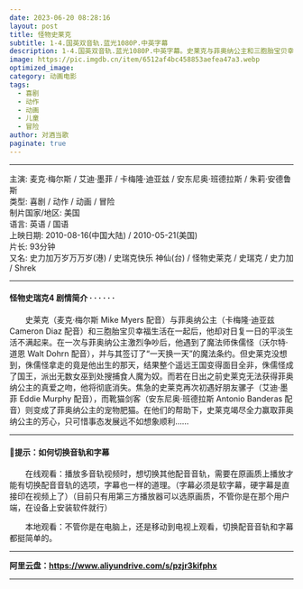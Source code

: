 ```yaml
---
date: 2023-06-20 08:28:16
layout: post
title: 怪物史莱克
subtitle: 1-4.国英双音轨.蓝光1080P.中英字幕
description: 1-4.国英双音轨.蓝光1080P.中英字幕。史莱克与菲奥纳公主和三胞胎宝贝幸福生活在一起后，他却对日复一日的平淡生活不满起来。在一次与菲奥纳公主激烈争吵后，他遇到了魔法师侏儒怪，并与其签订了“一天换一天”的魔法条约。但史莱克没想到，侏儒怪拿走的竟是他出生的那天，结果整个遥远王国变得面目全非....
image: https://pic.imgdb.cn/item/6512af4bc458853aefea47a3.webp
optimized_image: 
category: 动画电影
tags:
  - 喜剧
  - 动作
  - 动画
  - 儿童
  - 冒险
author: 对酒当歌
paginate: true
---
```


---

主演: 麦克·梅尔斯 / 艾迪·墨菲 / 卡梅隆·迪亚兹 / 安东尼奥·班德拉斯 / 朱莉·安德鲁斯  
类型: 喜剧 / 动作 / 动画 / 冒险  
制片国家/地区: 美国  
语言: 英语 / 国语  
上映日期: 2010-08-16(中国大陆) / 2010-05-21(美国)  
片长: 93分钟  
又名: 史力加万岁万万岁(港) / 史瑞克快乐 神仙(台) / 怪物史莱克 / 史瑞克 / 史力加  / Shrek  

---

#### 怪物史瑞克4  剧情简介 · · · · · ·

　　史莱克（麦克·梅尔斯 Mike Myers 配音）与菲奥纳公主（卡梅隆·迪亚兹Cameron Diaz 配音）和三胞胎宝贝幸福生活在一起后，他却对日复一日的平淡生活不满起来。在一次与菲奥纳公主激烈争吵后，他遇到了魔法师侏儒怪（沃尔特·道恩 Walt Dohrn 配音），并与其签订了“一天换一天”的魔法条约。但史莱克没想到，侏儒怪拿走的竟是他出生的那天，结果整个遥远王国变得面目全非，侏儒怪成了国王，派出无数女巫到处搜捕食人魔为奴。而若在日出之前史莱克无法获得菲奥纳公主的真爱之吻，他将彻底消失。焦急的史莱克再次初遇好朋友骡子（艾迪·墨菲 Eddie Murphy 配音），而靴猫剑客（安东尼奥·班德拉斯 Antonio Banderas 配音）则变成了菲奥纳公主的宠物肥猫。在他们的帮助下，史莱克竭尽全力赢取菲奥纳公主的芳心，只可惜事态发展远不如想象顺利…… 

---

#### 🔔提示：如何切换音轨和字幕

　　在线观看：播放多音轨视频时，想切换其他配音音轨，需要在原画质上播放才能有切换配音音轨的选项，字幕也一样的道理。（字幕必须是软字幕，硬字幕是直接印在视频上了）（目前只有用第三方播放器可以选原画质，不管你是在那个用户端，在设备上安装软件就行）

　　本地观看：不管你是在电脑上，还是移动到电视上观看，切换配音音轨和字幕都挺简单的。

---

**阿里云盘：<https://www.aliyundrive.com/s/pzjr3kifphx>**

---
